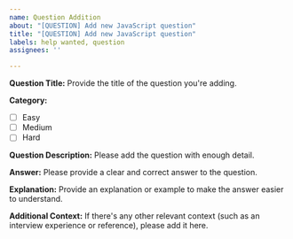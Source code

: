 ```yaml
---
name: Question Addition
about: "[QUESTION] Add new JavaScript question"
title: "[QUESTION] Add new JavaScript question"
labels: help wanted, question
assignees: ''

---
```


**Question Title:**
Provide the title of the question you're adding.

**Category:**
- [ ] Easy
- [ ] Medium
- [ ] Hard

**Question Description:**
Please add the question with enough detail.

**Answer:**
Please provide a clear and correct answer to the question.

**Explanation:**
Provide an explanation or example to make the answer easier to understand.

**Additional Context:**
If there's any other relevant context (such as an interview experience or reference), please add it here.
